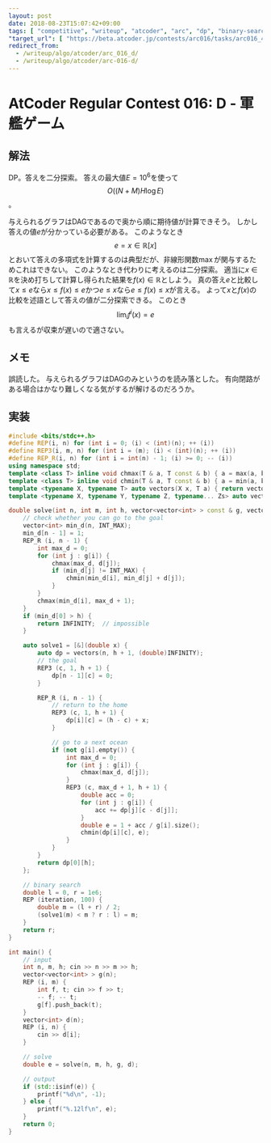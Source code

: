 ```yaml
---
layout: post
date: 2018-08-23T15:07:42+09:00
tags: [ "competitive", "writeup", "atcoder", "arc", "dp", "binary-search", "expected-value", "graph", "dag", "fixed-point" ]
"target_url": [ "https://beta.atcoder.jp/contests/arc016/tasks/arc016_4" ]
redirect_from:
  - /writeup/algo/atcoder/arc_016_d/
  - /writeup/algo/atcoder/arc-016-d/
---
```


# AtCoder Regular Contest 016: D - 軍艦ゲーム

## 解法

DP。答えを二分探索。
答えの最大値$E = 10^6$を使って $$O((N + M) H \log E)$$。

与えられるグラフはDAGであるので奥から順に期待値が計算できそう。
しかし答えの値$e$が分かっている必要がある。
このようなとき$$e = x \in \mathbb{R}[x]$$とおいて答えの多項式を計算するのは典型だが、非線形関数$\max$が関与するためこれはできない。
このようなとき代わりに考えるのは二分探索。
適当に$x \in \mathbb{R}$を決め打ちして計算し得られた結果を$f(x) \in \mathbb{R}$としよう。
真の答え$e$と比較して$x \le e$なら$x \le f(x) \le e$かつ$e \le x$なら$e \le f(x) \le x$が言える。
よって$x$と$f(x)$の比較を述語として答えの値が二分探索できる。
このとき$$\lim_i f^i(x) = e$$も言えるが収束が遅いので適さない。

## メモ

誤読した。
与えられるグラフはDAGのみというのを読み落とした。
有向閉路がある場合はかなり難しくなる気がするが解けるのだろうか。

## 実装

``` c++
#include <bits/stdc++.h>
#define REP(i, n) for (int i = 0; (i) < (int)(n); ++ (i))
#define REP3(i, m, n) for (int i = (m); (i) < (int)(n); ++ (i))
#define REP_R(i, n) for (int i = int(n) - 1; (i) >= 0; -- (i))
using namespace std;
template <class T> inline void chmax(T & a, T const & b) { a = max(a, b); }
template <class T> inline void chmin(T & a, T const & b) { a = min(a, b); }
template <typename X, typename T> auto vectors(X x, T a) { return vector<T>(x, a); }
template <typename X, typename Y, typename Z, typename... Zs> auto vectors(X x, Y y, Z z, Zs... zs) { auto cont = vectors(y, z, zs...); return vector<decltype(cont)>(x, cont); }

double solve(int n, int m, int h, vector<vector<int> > const & g, vector<int> const & d) {
    // check whether you can go to the goal
    vector<int> min_d(n, INT_MAX);
    min_d[n - 1] = 1;
    REP_R (i, n - 1) {
        int max_d = 0;
        for (int j : g[i]) {
            chmax(max_d, d[j]);
            if (min_d[j] != INT_MAX) {
                chmin(min_d[i], min_d[j] + d[j]);
            }
        }
        chmax(min_d[i], max_d + 1);
    }
    if (min_d[0] > h) {
        return INFINITY;  // impossible
    }

    auto solve1 = [&](double x) {
        auto dp = vectors(n, h + 1, (double)INFINITY);
        // the goal
        REP3 (c, 1, h + 1) {
            dp[n - 1][c] = 0;
        }

        REP_R (i, n - 1) {
            // return to the home
            REP3 (c, 1, h + 1) {
                dp[i][c] = (h - c) + x;
            }

            // go to a next ocean
            if (not g[i].empty()) {
                int max_d = 0;
                for (int j : g[i]) {
                    chmax(max_d, d[j]);
                }
                REP3 (c, max_d + 1, h + 1) {
                    double acc = 0;
                    for (int j : g[i]) {
                        acc += dp[j][c - d[j]];
                    }
                    double e = 1 + acc / g[i].size();
                    chmin(dp[i][c], e);
                }
            }
        }
        return dp[0][h];
    };

    // binary search
    double l = 0, r = 1e6;
    REP (iteration, 100) {
        double m = (l + r) / 2;
        (solve1(m) < m ? r : l) = m;
    }
    return r;
}

int main() {
    // input
    int n, m, h; cin >> n >> m >> h;
    vector<vector<int> > g(n);
    REP (i, m) {
        int f, t; cin >> f >> t;
        -- f; -- t;
        g[f].push_back(t);
    }
    vector<int> d(n);
    REP (i, n) {
        cin >> d[i];
    }

    // solve
    double e = solve(n, m, h, g, d);

    // output
    if (std::isinf(e)) {
        printf("%d\n", -1);
    } else {
        printf("%.12lf\n", e);
    }
    return 0;
}
```
